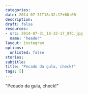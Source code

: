 ```yaml
---
categories:
date: 2014-07-31T18:32:17+00:00
description:
draft: false
resources:
- src: 2014-07-31_18-32-17_UTC.jpg
  name: "header"
layout: instagram
options:
  unlisted: false
stories:
subtitle:
title: "Pecado da gula, check!"
tags: []
---
```


"Pecado da gula, check!"
